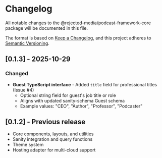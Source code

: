 # Changelog

All notable changes to the @rejected-media/podcast-framework-core package will be documented in this file.

The format is based on [Keep a Changelog](https://keepachangelog.com/en/1.0.0/),
and this project adheres to [Semantic Versioning](https://semver.org/spec/v2.0.0.html).

## [0.1.3] - 2025-10-29

### Changed
- **Guest TypeScript interface** - Added `title` field for professional titles (Issue #4)
  - Optional string field for guest's job title or role
  - Aligns with updated sanity-schema Guest schema
  - Example values: "CEO", "Author", "Professor", "Podcaster"

## [0.1.2] - Previous release
- Core components, layouts, and utilities
- Sanity integration and query functions
- Theme system
- Hosting adapter for multi-cloud support
